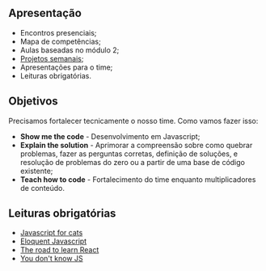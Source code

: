 ## Apresentação
- Encontros presenciais;
- Mapa de competências;
- Aulas baseadas no módulo 2;
- [Projetos semanais](https://github.com/VaiNaWeb/treinamento-de-javascript/tree/master/projetos);
- Apresentações para o time;
- Leituras obrigatórias.

## Objetivos
Precisamos fortalecer tecnicamente o nosso time. Como vamos fazer isso:

- **Show me the code** - Desenvolvimento em Javascript;
- **Explain the solution** - Aprimorar a compreensão sobre como quebrar problemas, fazer as perguntas corretas, definição de soluções, e resolução de problemas do zero ou a partir de uma base de código existente;
- **Teach how to code** - Fortalecimento do time enquanto multiplicadores de conteúdo.

## Leituras obrigatórias

- [Javascript for cats](http://jsforcats.com/)
- [Eloquent Javascript](https://github.com/braziljs/eloquente-javascript)
- [The road to learn React](https://leanpub.com/the-road-to-learn-react-portuguese)
- [You don't know JS](https://github.com/cezaraugusto/You-Dont-Know-JS)
